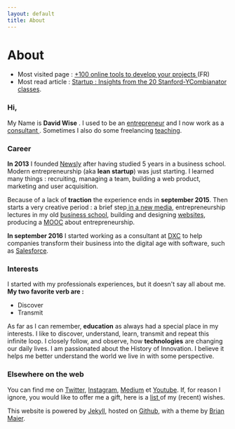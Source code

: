 ```yaml
---
layout: default
title: About
---
```


<div class="post">
  <h1 class="pageTitle">About</h1>

<ul>
      <li>Most visited page : <a href="/Outils">+100 online tools to develop your projects </a> (FR)</li>
      <li>Most read article : <a href="http://www.davidwise.fr/insights-how-to-start-a-startup-yc-stanford-season-1/">Startup : Insights from the 20 Stanford-YCombianator classes</a>.</li>
  </ul>

  <h3>Hi, </h3>
  <p> My Name is <b>David Wise</b> . I used to be an <a href="/startups">entrepreneur</a> and I now work as a <a href="https://www.dxc.technology/"> consultant </a>. Sometimes I also do some freelancing <a href="/cours">teaching</a>.</p> 

   <h3>Career</h3>
  <p> <b>In 2013</b> I founded <a href="https://vimeo.com/89918281">Newsly</a> after having studied 5 years in a business school. Modern entrepreneurship (aka <b>lean startup</b>) was just starting. I learned many things : recruiting, managing a team, building a web product, marketing and user acquisition.</p> 

  <p> Because of a lack of <b>traction</b> the experience ends in <b>september 2015</b>. Then starts a very creative period : a brief step<a href="https://www.brief.me/"> in a new media</a>, entrepreneurship lectures in my old <a href="http://www.emlv.fr/"> business school</a>, building and designing <a href="/Portfolio">websites</a>, producing a <a href="https://www.udemy.com/startuptour/?couponCode=DAVIDWISE.FR">MOOC</a> about entrepreneurship.</p> 

  <p><b>In september 2016</b> I started working as a consultant at <a href="https://www.dxc.technology/">DXC</a> to help companies transform their business into the digital age with software, such as <a href="https://www.salesforce.com/">Salesforce</a>.</p> 

  <h3>Interests</h3>
  <p> I started with my professionals experiences, but it doesn't say all about me. <b> My two favorite verb are :</b> 
  <ul>
  <li>Discover</li> 
  <li>Transmit</li>
  </ul> 

  <p> As far as I can remember, <b>education</b> as always had a special place in my interests. I like to discover, understand, learn, transmit and repeat this infinite loop. I closely follow, and observe, how <b>technologies</b> are changing our daily lives. I am passionated about the History of Innovation. I believe it helps me better understand the world we live in with some perspective.</p>
 
  <h3> Elsewhere on the web</h3>
  
 <p>You can find me on <a href="https://twitter.com/dawise_">Twitter</a>, <a href="https://www.instagram.com/dawise_/">Instagram</a>, <a href="https://medium.com/@dawise_">Medium</a> et <a href="https://www.youtube.com/channel/UCUtv9U3_GGoBrp_YvSWUj7A">Youtube</a>. If, for reason I ignore, you would like to offer me a gift, here is a <a href="https://kit.com/dawise/la-liste-des-mes-envies">list </a> of my (recent) wishes.</p>

<p> This website is powered by <a href="https://jekyllrb.com/">Jekyll</a>, hosted on <a href="https://github.com/">Github</a>, with a theme by <a href="http://brianmaierjr.com">Brian Maier</a>.</p>